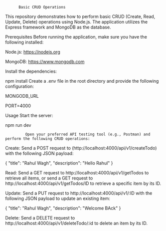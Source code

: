           Basic CRUD Operations 
This repository demonstrates how to perform basic CRUD (Create, Read, Update, Delete) operations using Node.js.
The application utilizes the Express framework and MongoDB as the database.

Prerequisites
Before running the application, make sure you have the following installed:

Node.js: https://nodejs.org

MongoDB: https://www.mongodb.com

 
Install the dependencies:

 
  npm install
Create a .env file in the root directory and provide the following configuration:

 
MONGODB_URL

PORT=4000
 

Usage
Start the server:

npm  run dev
 

             Open your preferred API testing tool (e.g., Postman) and perform the following CRUD operations:

   Create: Send a POST request to  (http://localhost:4000/api/v1/createTodo) with the following JSON payload:

 {
    "title": "Rahul Wagh",
    "description": "Hello Rahul"
}


Read: Send a GET request to  http://localhost:4000/api/v1/getTodos to retrieve all items,
or send a GET request to  http://localhost:4000/api/v1/getTodos/ID to retrieve a specific item by its ID.



Update: Send a PUT request to http://localhost:4000/api/v1/:ID  with the following JSON payload to update an existing item:

 {
    "title": "Rahul Wagh",
    "description": "Welcome BAck"
}



Delete: Send a DELETE request to  http://localhost:4000/api/v1/deleteTodo/:id to delete an item by its ID.
